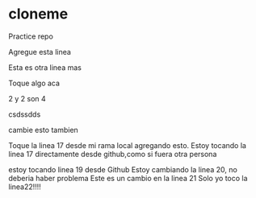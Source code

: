 # cloneme
Practice repo

Agregue esta linea

Esta es otra linea mas

Toque algo aca

2 y 2 son 4


csdssdds

cambie esto tambien

Toque la linea 17 desde mi rama local agregando esto. Estoy tocando la linea 17 directamente desde github,como si fuera otra persona

estoy tocando linea 19 desde Github
Estoy cambiando la linea 20, no deberia haber problema
Este es un cambio en la linea 21
Solo yo toco la linea22!!!!
